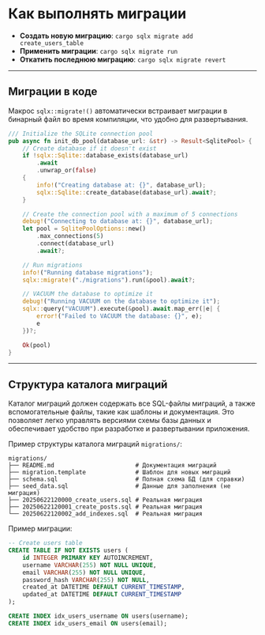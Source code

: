 # Как выполнять миграции

- **Создать новую миграцию**:
  `cargo sqlx migrate add create_users_table`
- **Применить миграции**:
  `cargo sqlx migrate run`
- **Откатить последнюю миграцию**:
  `cargo sqlx migrate revert`

---

## Миграции в коде

Макрос `sqlx::migrate!()` автоматически встраивает миграции в бинарный файл во время компиляции, что удобно для развертывания.
```rs
/// Initialize the SQLite connection pool
pub async fn init_db_pool(database_url: &str) -> Result<SqlitePool> {
    // Create database if it doesn't exist
    if !sqlx::Sqlite::database_exists(database_url)
        .await
        .unwrap_or(false)
    {
        info!("Creating database at: {}", database_url);
        sqlx::Sqlite::create_database(database_url).await?;
    }

    // Create the connection pool with a maximum of 5 connections
    debug!("Connecting to database at: {}", database_url);
    let pool = SqlitePoolOptions::new()
        .max_connections(5)
        .connect(database_url)
        .await?;

    // Run migrations
    info!("Running database migrations");
    sqlx::migrate!("./migrations").run(&pool).await?;

    // VACUUM the database to optimize it
    debug!("Running VACUUM on the database to optimize it");
    sqlx::query("VACUUM").execute(&pool).await.map_err(|e| {
        error!("Failed to VACUUM the database: {}", e);
        e
    })?;

    Ok(pool)
}
```

---

## Структура каталога миграций

Каталог миграций должен содержать все SQL-файлы миграций, а также вспомогательные файлы, такие как шаблоны и документация. Это позволяет легко управлять версиями схемы базы данных и обеспечивает удобство при разработке и развертывании приложения.

Пример структуры каталога миграций `migrations/`:
```
migrations/
├── README.md                       # Документация миграций
├── migration.template              # Шаблон для новых миграций
├── schema.sql                      # Полная схема БД (для справки)
├── seed_data.sql                   # Данные для заполнения (не миграция)
├── 20250622120000_create_users.sql # Реальная миграция
├── 20250622120001_create_posts.sql # Реальная миграция
└── 20250622120002_add_indexes.sql  # Реальная миграция
```

Пример миграции:
```sql
-- Create users table
CREATE TABLE IF NOT EXISTS users (
    id INTEGER PRIMARY KEY AUTOINCREMENT,
    username VARCHAR(255) NOT NULL UNIQUE,
    email VARCHAR(255) NOT NULL UNIQUE,
    password_hash VARCHAR(255) NOT NULL,
    created_at DATETIME DEFAULT CURRENT_TIMESTAMP,
    updated_at DATETIME DEFAULT CURRENT_TIMESTAMP
);

CREATE INDEX idx_users_username ON users(username);
CREATE INDEX idx_users_email ON users(email);
```